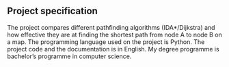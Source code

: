 ## Project specification
The project compares different pathfinding algorithms (IDA*/Dijkstra) and how effective they are at finding the shortest path from node A to node B on a map. The programming language used on the project is Python. The project code and the documentation is in English.
My degree programme is bachelor’s programme in computer science.
